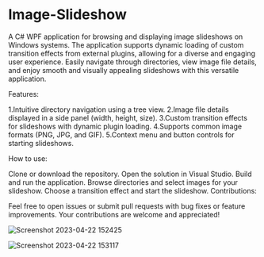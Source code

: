 # Image-Slideshow

A C# WPF application for browsing and displaying image slideshows on Windows systems. The application supports dynamic loading of custom transition effects from external plugins, allowing for a diverse and engaging user experience. Easily navigate through directories, view image file details, and enjoy smooth and visually appealing slideshows with this versatile application.

Features:

1.Intuitive directory navigation using a tree view.
2.Image file details displayed in a side panel (width, height, size).
3.Custom transition effects for slideshows with dynamic plugin loading.
4.Supports common image formats (PNG, JPG, and GIF).
5.Context menu and button controls for starting slideshows.

How to use:

Clone or download the repository.
Open the solution in Visual Studio.
Build and run the application.
Browse directories and select images for your slideshow.
Choose a transition effect and start the slideshow.
Contributions:

Feel free to open issues or submit pull requests with bug fixes or feature improvements. Your contributions are welcome and appreciated!  

![Screenshot 2023-04-22 152425](https://user-images.githubusercontent.com/73228864/233799451-0d422eba-65c0-48f5-8c5c-26a6c69fad37.png)

![Screenshot 2023-04-22 153117](https://user-images.githubusercontent.com/73228864/233799454-927b1ea1-8ad2-462c-8720-be0afd2d96e3.png)
